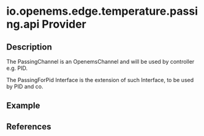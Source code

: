 # io.openems.edge.temperature.passing.api Provider

## Description

The PassingChannel is an OpenemsChannel and will be used by controller e.g. PID.

The PassingForPid Interface is the extension of such Interface, to be used by PID and co.

## Example

## References

